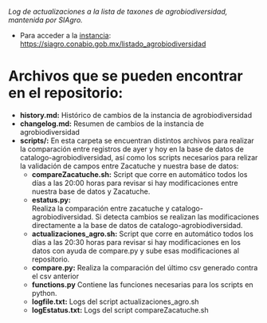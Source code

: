 *Log de actualizaciones a la lista de taxones de agrobiodiversidad, mantenida por SIAgro.*

* Para acceder a la [instancia](https://siagro.conabio.gob.mx/listado_agrobiodiversidad): https://siagro.conabio.gob.mx/listado_agrobiodiversidad

# Archivos que se pueden encontrar en el repositorio:
* **history.md:**
  Histórico de cambios de la instancia de agrobiodiversidad
* **changelog.md:**
  Resumen de cambios de la instancia de agrobiodiversidad
* **scripts/:**
  En esta carpeta se encuentran distintos archivos para realizar la comparación entre registros de ayer y hoy en la base de datos de catalogo-agrobiodiversidad, así como los scripts necesarios para relizar la validación de campos entre Zacatuche y nuestra base de datos: 
  * **compareZacatuche.sh:**
    Script que corre en automático todos los días a las 20:00 horas para revisar si hay modificaciones entre nuestra base de datos y Zacatuche. 
  * **estatus.py:**  
    Realiza la comparación entre zacatuche y catalogo-agrobiodiversidad. Si detecta cambios se realizan las modificaciones directamente a la base de datos de catalogo-agrobiodiversidad.
  * **actualizaciones_agro.sh:**
    Script que corre en automático todos los días a las 20:30 horas para revisar si hay modificaciones en los datos con ayuda de compare.py y sube esas modificaciones al repositorio.
  * **compare.py:**
    Realiza la comparación del último csv generado contra el csv anterior
  * **functions.py**
    Contiene las funciones necesarias para los scripts en python.
  * **logfile.txt:**
    Logs del script actualizaciones_agro.sh
  * **logEstatus.txt:**
    Logs del script compareZacatuche.sh
